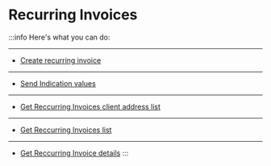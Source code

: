 # Recurring Invoices

:::info Here's what you can do:

---
- [Create recurring invoice](./create-recurring-invoice/)
---
- [Send Indication values](./send-indication-values/)
---
- [Get Reccurring Invoices client address list](./get-recurring-invoices-clients-address-list/)
---
- [Get Reccurring Invoices list](./get-list-of-recurring-invoices/)
---
- [Get Reccurring Invoice details](./get-recurring-invoice-details/)
:::